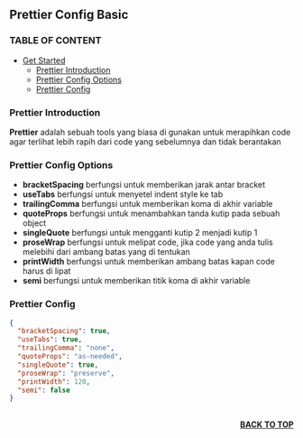 ## Prettier Config Basic

### TABLE OF CONTENT

- [Get Started](#get-started)
  - [Prettier Introduction](#Prettier-Introduction)
  - [Prettier Config Options](#Prettier-Config-Options)
  - [Prettier Config](#Prettier-Config)

### Prettier Introduction

**Prettier** adalah sebuah tools yang biasa di gunakan untuk merapihkan code agar terlihat lebih rapih dari code yang sebelumnya dan tidak berantakan

### Prettier Config Options

- **bracketSpacing** berfungsi untuk memberikan jarak antar bracket
- **useTabs** berfungsi untuk menyetel indent style ke tab
- **trailingComma** berfungsi untuk memberikan koma di akhir variable
- **quoteProps** berfungsi untuk menambahkan tanda kutip pada sebuah object
- **singleQuote** berfungsi untuk mengganti kutip 2 menjadi kutip 1
- **proseWrap** berfungsi untuk melipat code, jika code yang anda tulis melebihi dari ambang batas yang di tentukan
- **printWidth** berfungsi untuk memberikan ambang batas kapan code harus di lipat
- **semi** berfungsi untuk memberikan titik koma di akhir variable

### Prettier Config

```json
{
  "bracketSpacing": true,
  "useTabs": true,
  "trailingComma": "none",
  "quoteProps": "as-needed",
  "singleQuote": true,
  "proseWrap": "preserve",
  "printWidth": 120,
  "semi": false
}
```

##

<p align="right">
  <b><a href="#Prettier-Config-Basic">BACK TO TOP</a></b>
</p>
